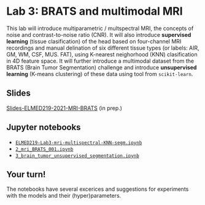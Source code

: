 # Lab 3: BRATS and multimodal MRI

This lab will introduce multiparametric / multspectral MRI, the concepts of noise and contrast-to-noise ratio (CNR). It will also introduce **supervised learning** (tissue clasification) of the head based on four-channel MRI recordings and manual delination of six different tissue types (or labels: AIR, GM, WM, CSF, MUS. FAT), using K-nearest neighorhood (KNN) clasification in 4D feature space. It will further introduce a multimodal dataset from the BRATS (Brain Tumor Segmentation) challenge and introduce **unsupervised learning** (K-means clustering) of these data using tool from `scikit-learn`.


## Slides

[Slides-ELMED219-2021-MRI-BRATS](https://docs.google.com/presentation/d/e/2PACX-1vQIOXlzEGk8Pu7LShMnGkWS1iQ1uJrgnag5E0NlIiwHPv43lr_Rsx1DjK79bu20ihAYnpBD51UIUprC/pub?start=false&loop=false&delayms=3000)  (in prep.)

## Jupyter notebooks

- [`ELMED219-Lab3-mri-multispectral-KNN-segm.ipynb`](https://nbviewer.jupyter.org/github/MMIV-ML/ELMED219-2021/blob/main/Lab3-BRATS/1_mri_basics.ipynb) 
- [`2_mri_BRATS_001.ipynb`](https://nbviewer.jupyter.org/github/MMIV-ML/ELMED219-2021/blob/main/Lab3-BRATS/2_mri_BRATS_001.ipynb)
- [`3_brain_tumor_unsupervised_segmentation.ipynb`](https://nbviewer.jupyter.org/github/MMIV-ML/ELMED219-2021/blob/main/Lab3-BRATS/3_brain_tumor_unsupervised_segmentation.ipynb)

## Your turn! 

The notebooks have several excerices and suggestions for experiments with the models and their (hyper)parameters.
